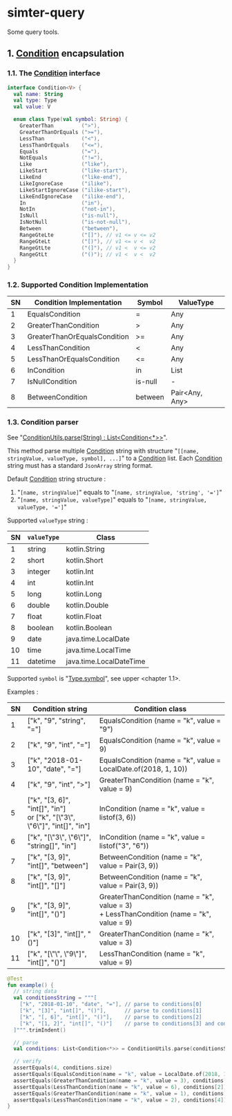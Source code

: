 # simter-query

Some query tools. 

## 1. [Condition] encapsulation

### 1.1. The [Condition] interface 

```kotlin
interface Condition<V> {
  val name: String
  val type: Type
  val value: V

  enum class Type(val symbol: String) {
    GreaterThan         (">"),
    GreaterThanOrEquals (">="),
    LessThan            ("<"),
    LessThanOrEquals    ("<="),
    Equals              ("="),
    NotEquals           ("!="),
    Like                ("like"),
    LikeStart           ("like-start"),
    LikeEnd             ("like-end"),
    LikeIgnoreCase      ("ilike"),
    LikeStartIgnoreCase ("ilike-start"),
    LikeEndIgnoreCase   ("ilike-end"),
    In                  ("in"),
    NotIn               ("not-in"),
    IsNull              ("is-null"),
    IsNotNull           ("is-not-null"),
    Between             ("between"),
    RangeGteLte         ("[]"), // v1 <= v <= v2
    RangeGteLt          ("[)"), // v1 <= v <  v2
    RangeGtLte          ("(]"), // v1 <  v <= v2
    RangeGtLt           ("()"); // v1 <  v <  v2
  }
}
```

### 1.2. Supported Condition Implementation

| SN | Condition Implementation     | Symbol  | ValueType
|----|------------------------------|---------|-----------
|  1 | EqualsCondition              | =       | Any
|  2 | GreaterThanCondition         | >       | Any
|  3 | GreaterThanOrEqualsCondition | >=      | Any
|  4 | LessThanCondition            | <       | Any
|  5 | LessThanOrEqualsCondition    | <=      | Any
|  6 | InCondition                  | in      | List<Any>
|  7 | IsNullCondition              | is-null | -
|  8 | BetweenCondition             | between | Pair<Any, Any>

### 1.3. Condition parser

See "[ConditionUtils.parse(String) : List<Condition<*>>]".

This method parse multiple [Condition] string with structure "`[[name, stringValue, valueType, symbol], ...]`" to a [Condition] list. Each [Condition] string must has a standard `JsonArray` string format.

Default [Condition] string structure :
 1. "`[name, stringValue]`" equals to "`[name, stringValue, 'string', '=']`"
 2. "`[name, stringValue, valueType]`" equals to "`[name, stringValue, valueType, '=']`"

Supported `valueType` string :

| SN | `valueType` | Class
|----|-------------|-------
|  1 | string      | kotlin.String
|  2 | short       | kotlin.Short
|  3 | integer     | kotlin.Int
|  4 | int         | kotlin.Int
|  5 | long        | kotlin.Long
|  6 | double      | kotlin.Double
|  7 | float       | kotlin.Float
|  8 | boolean     | kotlin.Boolean
|  9 | date        | java.time.LocalDate
| 10 | time        | java.time.LocalTime
| 11 | datetime    | java.time.LocalDateTime

Supported `symbol` is "[Type.symbol]", see upper \<chapter 1.1\>.

Examples : 

| SN | Condition string                          | Condition class
|----|-------------------------------------------|-----------------
|  1 | ["k", "9", "string", "="]                 | EqualsCondition (name = "k", value = "9")
|  2 | ["k", "9", "int", "="]                    | EqualsCondition (name = "k", value = 9)
|  3 | ["k", "2018-01-10", "date", "="]          | EqualsCondition (name = "k", value = LocalDate.of(2018, 1, 10))
|  4 | ["k", "9", "int", ">"]                    | GreaterThanCondition (name = "k", value = 9)
|  5 | ["k", "[3, 6]", "int[]", "in"]<br> or ["k", "[\\"3\\", \\"6\\"]", "int[]", "in"] | InCondition (name = "k", value = listof(3, 6))
|  6 | ["k", "[\\"3\\", \\"6\\"]", "string[]", "in"] | InCondition (name = "k", value = listof("3", "6"))
|  7 | ["k", "[3, 9]", "int[]", "between"]       | BetweenCondition (name = "k", value = Pair(3, 9))
|  8 | ["k", "[3, 9]", "int[]", "[]"]            | BetweenCondition (name = "k", value = Pair(3, 9))
|  9 | ["k", "[3, 9]", "int[]", "()"]            | GreaterThanCondition (name = "k", value = 3)<br>+ LessThanCondition (name = "k", value = 9)
| 10 | ["k", "[3]", "int[]", "()"]               | GreaterThanCondition (name = "k", value = 3)
| 11 | ["k", "[\\"\\", \\"9\\"]", "int[]", "()"] | LessThanCondition (name = "k", value = 9)

```kotlin
@Test
fun example() {
  // string data
  val conditionsString = """[
    ["k", "2018-01-10", "date", "="], // parse to conditions[0]
    ["k", "[3]", "int[]", "()"],      // parse to conditions[1]
    ["k", "[, 6]", "int[]", "()"],    // parse to conditions[2]
    ["k", "[1, 2]", "int[]", "()"]    // parse to conditions[3] and conditions[4]
  ]""".trimIndent()

  // parse
  val conditions: List<Condition<*>> = ConditionUtils.parse(conditionsString)

  // verify
  assertEquals(4, conditions.size)
  assertEquals(EqualsCondition(name = "k", value = LocalDate.of(2018, 1, 10)), conditions[0])
  assertEquals(GreaterThanCondition(name = "k", value = 3), conditions[1])
  assertEquals(LessThanCondition(name = "k", value = 6), conditions[2])
  assertEquals(GreaterThanCondition(name = "k", value = 1), conditions[3])
  assertEquals(LessThanCondition(name = "k", value = 2), conditions[4])
}
```


[Condition]: https://github.com/simter/simter-query/blob/master/src/main/kotlin/tech/simter/query/condition/Condition.kt
[ConditionUtils.parse(String) : List<Condition<*>>]: https://github.com/simter/simter-query/blob/master/src/main/kotlin/tech/simter/query/condition/ConditionUtils.kt#L191
[Type.symbol]: https://github.com/simter/simter-query/blob/master/src/main/kotlin/tech/simter/query/condition/Condition.kt#L18